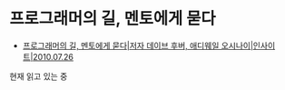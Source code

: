 **프로그래머의 길, 멘토에게 묻다**
===


- [프로그래머의 길, 멘토에게 묻다|저자 데이브 후버, 애디웨일 오시나이|인사이트|2010.07.26](http://book.naver.com/bookdb/book_detail.nhn?bid=6332442)

현재 읽고 있는 중
